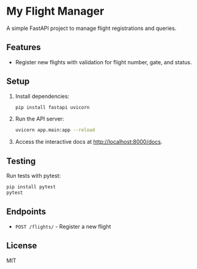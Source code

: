 # My Flight Manager

A simple FastAPI project to manage flight registrations and queries.

## Features

- Register new flights with validation for flight number, gate, and status.

## Setup

1. Install dependencies:

   ```bash
   pip install fastapi uvicorn
   ```

2. Run the API server:

   ```bash
   uvicorn app.main:app --reload
   ```

3. Access the interactive docs at [http://localhost:8000/docs](http://localhost:8000/docs).

## Testing

Run tests with pytest:

```bash
pip install pytest
pytest
```

## Endpoints

- `POST /flights/` - Register a new flight

## License

MIT
